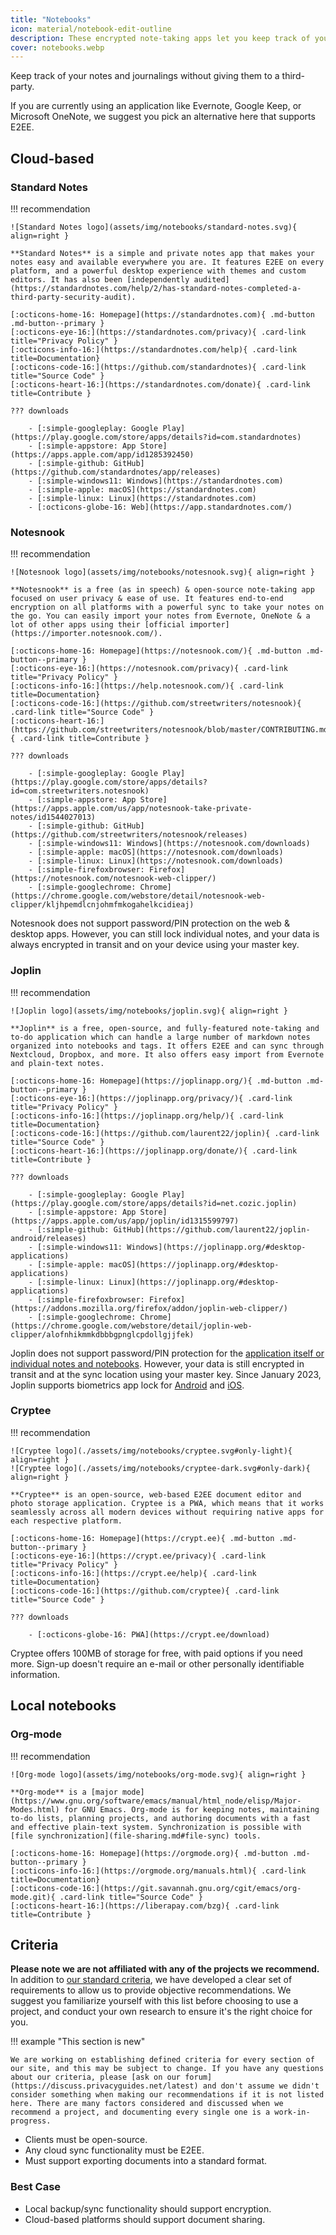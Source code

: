 ```yaml
---
title: "Notebooks"
icon: material/notebook-edit-outline
description: These encrypted note-taking apps let you keep track of your notes without giving them to a third-party.
cover: notebooks.webp
---
```


Keep track of your notes and journalings without giving them to a third-party.

If you are currently using an application like Evernote, Google Keep, or Microsoft OneNote, we suggest you pick an alternative here that supports E2EE.

## Cloud-based

### Standard Notes

!!! recommendation

    ![Standard Notes logo](assets/img/notebooks/standard-notes.svg){ align=right }
    
    **Standard Notes** is a simple and private notes app that makes your notes easy and available everywhere you are. It features E2EE on every platform, and a powerful desktop experience with themes and custom editors. It has also been [independently audited](https://standardnotes.com/help/2/has-standard-notes-completed-a-third-party-security-audit).
    
    [:octicons-home-16: Homepage](https://standardnotes.com){ .md-button .md-button--primary }
    [:octicons-eye-16:](https://standardnotes.com/privacy){ .card-link title="Privacy Policy" }
    [:octicons-info-16:](https://standardnotes.com/help){ .card-link title=Documentation}
    [:octicons-code-16:](https://github.com/standardnotes){ .card-link title="Source Code" }
    [:octicons-heart-16:](https://standardnotes.com/donate){ .card-link title=Contribute }
    
    ??? downloads
    
        - [:simple-googleplay: Google Play](https://play.google.com/store/apps/details?id=com.standardnotes)
        - [:simple-appstore: App Store](https://apps.apple.com/app/id1285392450)
        - [:simple-github: GitHub](https://github.com/standardnotes/app/releases)
        - [:simple-windows11: Windows](https://standardnotes.com)
        - [:simple-apple: macOS](https://standardnotes.com)
        - [:simple-linux: Linux](https://standardnotes.com)
        - [:octicons-globe-16: Web](https://app.standardnotes.com/)

### Notesnook

!!! recommendation

    ![Notesnook logo](assets/img/notebooks/notesnook.svg){ align=right }
    
    **Notesnook** is a free (as in speech) & open-source note-taking app focused on user privacy & ease of use. It features end-to-end encryption on all platforms with a powerful sync to take your notes on the go. You can easily import your notes from Evernote, OneNote & a lot of other apps using their [official importer](https://importer.notesnook.com/).
    
    [:octicons-home-16: Homepage](https://notesnook.com/){ .md-button .md-button--primary }
    [:octicons-eye-16:](https://notesnook.com/privacy){ .card-link title="Privacy Policy" }
    [:octicons-info-16:](https://help.notesnook.com/){ .card-link title=Documentation}
    [:octicons-code-16:](https://github.com/streetwriters/notesnook){ .card-link title="Source Code" }
    [:octicons-heart-16:](https://github.com/streetwriters/notesnook/blob/master/CONTRIBUTING.md){ .card-link title=Contribute }
    
    ??? downloads
    
        - [:simple-googleplay: Google Play](https://play.google.com/store/apps/details?id=com.streetwriters.notesnook)
        - [:simple-appstore: App Store](https://apps.apple.com/us/app/notesnook-take-private-notes/id1544027013)
        - [:simple-github: GitHub](https://github.com/streetwriters/notesnook/releases)
        - [:simple-windows11: Windows](https://notesnook.com/downloads)
        - [:simple-apple: macOS](https://notesnook.com/downloads)
        - [:simple-linux: Linux](https://notesnook.com/downloads)
        - [:simple-firefoxbrowser: Firefox](https://notesnook.com/notesnook-web-clipper/)
        - [:simple-googlechrome: Chrome](https://chrome.google.com/webstore/detail/notesnook-web-clipper/kljhpemdlcnjohmfmkogahelkcidieaj)

Notesnook does not support password/PIN protection on the web & desktop apps. However, you can still lock individual notes, and your data is always encrypted in transit and on your device using your master key.

### Joplin

!!! recommendation

    ![Joplin logo](assets/img/notebooks/joplin.svg){ align=right }
    
    **Joplin** is a free, open-source, and fully-featured note-taking and to-do application which can handle a large number of markdown notes organized into notebooks and tags. It offers E2EE and can sync through Nextcloud, Dropbox, and more. It also offers easy import from Evernote and plain-text notes.
    
    [:octicons-home-16: Homepage](https://joplinapp.org/){ .md-button .md-button--primary }
    [:octicons-eye-16:](https://joplinapp.org/privacy/){ .card-link title="Privacy Policy" }
    [:octicons-info-16:](https://joplinapp.org/help/){ .card-link title=Documentation}
    [:octicons-code-16:](https://github.com/laurent22/joplin){ .card-link title="Source Code" }
    [:octicons-heart-16:](https://joplinapp.org/donate/){ .card-link title=Contribute }
    
    ??? downloads
    
        - [:simple-googleplay: Google Play](https://play.google.com/store/apps/details?id=net.cozic.joplin)
        - [:simple-appstore: App Store](https://apps.apple.com/us/app/joplin/id1315599797)
        - [:simple-github: GitHub](https://github.com/laurent22/joplin-android/releases)
        - [:simple-windows11: Windows](https://joplinapp.org/#desktop-applications)
        - [:simple-apple: macOS](https://joplinapp.org/#desktop-applications)
        - [:simple-linux: Linux](https://joplinapp.org/#desktop-applications)
        - [:simple-firefoxbrowser: Firefox](https://addons.mozilla.org/firefox/addon/joplin-web-clipper/)
        - [:simple-googlechrome: Chrome](https://chrome.google.com/webstore/detail/joplin-web-clipper/alofnhikmmkdbbbgpnglcpdollgjjfek)

Joplin does not support password/PIN protection for the [application itself or individual notes and notebooks](https://github.com/laurent22/joplin/issues/289). However, your data is still encrypted in transit and at the sync location using your master key. Since January 2023, Joplin supports biometrics app lock for [Android](https://joplinapp.org/changelog_android/#android-v2-10-3-https-github-com-laurent22-joplin-releases-tag-android-v2-10-3-pre-release-2023-01-05t11-29-06z) and [iOS](https://joplinapp.org/changelog_ios/#ios-v12-10-2-https-github-com-laurent22-joplin-releases-tag-ios-v12-10-2-2023-01-20t17-41-13z).

### Cryptee

!!! recommendation

    ![Cryptee logo](./assets/img/notebooks/cryptee.svg#only-light){ align=right }
    ![Cryptee logo](./assets/img/notebooks/cryptee-dark.svg#only-dark){ align=right }
    
    **Cryptee** is an open-source, web-based E2EE document editor and photo storage application. Cryptee is a PWA, which means that it works seamlessly across all modern devices without requiring native apps for each respective platform.
    
    [:octicons-home-16: Homepage](https://crypt.ee){ .md-button .md-button--primary }
    [:octicons-eye-16:](https://crypt.ee/privacy){ .card-link title="Privacy Policy" }
    [:octicons-info-16:](https://crypt.ee/help){ .card-link title=Documentation}
    [:octicons-code-16:](https://github.com/cryptee){ .card-link title="Source Code" }
    
    ??? downloads
    
        - [:octicons-globe-16: PWA](https://crypt.ee/download)

Cryptee offers 100MB of storage for free, with paid options if you need more. Sign-up doesn't require an e-mail or other personally identifiable information.

## Local notebooks

### Org-mode

!!! recommendation

    ![Org-mode logo](assets/img/notebooks/org-mode.svg){ align=right }
    
    **Org-mode** is a [major mode](https://www.gnu.org/software/emacs/manual/html_node/elisp/Major-Modes.html) for GNU Emacs. Org-mode is for keeping notes, maintaining to-do lists, planning projects, and authoring documents with a fast and effective plain-text system. Synchronization is possible with [file synchronization](file-sharing.md#file-sync) tools.
    
    [:octicons-home-16: Homepage](https://orgmode.org){ .md-button .md-button--primary }
    [:octicons-info-16:](https://orgmode.org/manuals.html){ .card-link title=Documentation}
    [:octicons-code-16:](https://git.savannah.gnu.org/cgit/emacs/org-mode.git){ .card-link title="Source Code" }
    [:octicons-heart-16:](https://liberapay.com/bzg){ .card-link title=Contribute }

## Criteria

**Please note we are not affiliated with any of the projects we recommend.** In addition to [our standard criteria](about/criteria.md), we have developed a clear set of requirements to allow us to provide objective recommendations. We suggest you familiarize yourself with this list before choosing to use a project, and conduct your own research to ensure it's the right choice for you.

!!! example "This section is new"

    We are working on establishing defined criteria for every section of our site, and this may be subject to change. If you have any questions about our criteria, please [ask on our forum](https://discuss.privacyguides.net/latest) and don't assume we didn't consider something when making our recommendations if it is not listed here. There are many factors considered and discussed when we recommend a project, and documenting every single one is a work-in-progress.

- Clients must be open-source.
- Any cloud sync functionality must be E2EE.
- Must support exporting documents into a standard format.

### Best Case

- Local backup/sync functionality should support encryption.
- Cloud-based platforms should support document sharing.
